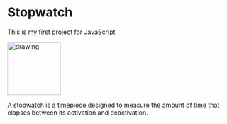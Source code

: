 # Stopwatch
This is my first project for JavaScript

<img src="https://www.seekpng.com/png/detail/72-725485_clipart-transparent-stop-watch-drawing-at-getdrawings-stopwatch.png" alt="drawing" width="120"/>

A stopwatch is a timepiece designed to measure the amount of time that elapses between its activation and deactivation.


